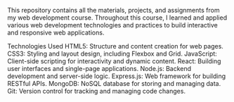This repository contains all the materials, projects, and assignments from my web development course. Throughout this course, I learned and applied various web development technologies and practices to build interactive and responsive web applications.

Technologies Used
HTML5: Structure and content creation for web pages.
CSS3: Styling and layout design, including Flexbox and Grid.
JavaScript: Client-side scripting for interactivity and dynamic content.
React: Building user interfaces and single-page applications.
Node.js: Backend development and server-side logic.
Express.js: Web framework for building RESTful APIs.
MongoDB: NoSQL database for storing and managing data.
Git: Version control for tracking and managing code changes.

